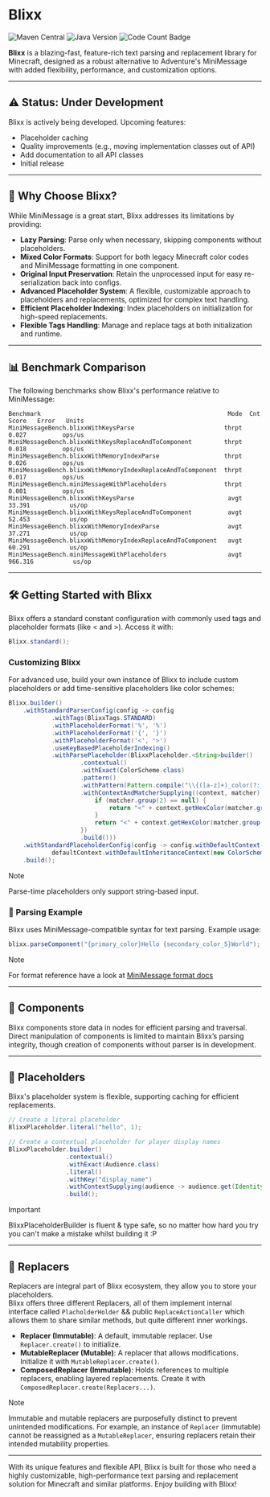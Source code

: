 # Blixx
![Maven Central](https://img.shields.io/maven-central/v/dev.oop778.blixx/blixx-core)
![Java Version](https://img.shields.io/badge/Java-8-brightgreen)
![Code Count Badge](https://sloc.xyz/github/oop-778/blixx?category=code)

**Blixx** is a blazing-fast, feature-rich text parsing and replacement library for Minecraft, designed as a robust alternative to Adventure's MiniMessage with added flexibility, performance, and customization options.

---

## ⚠️ Status: Under Development

Blixx is actively being developed. Upcoming features:
- Placeholder caching
- Quality improvements (e.g., moving implementation classes out of API)
- Add documentation to all API classes
- Initial release

---

## 🌟 Why Choose Blixx?

While MiniMessage is a great start, Blixx addresses its limitations by providing:

- **Lazy Parsing**: Parse only when necessary, skipping components without placeholders.
- **Mixed Color Formats**: Support for both legacy Minecraft color codes and MiniMessage formatting in one component.
- **Original Input Preservation**: Retain the unprocessed input for easy re-serialization back into configs.
- **Advanced Placeholder System**: A flexible, customizable approach to placeholders and replacements, optimized for complex text handling.
- **Efficient Placeholder Indexing**: Index placeholders on initialization for high-speed replacements.
- **Flexible Tags Handling**: Manage and replace tags at both initialization and runtime.

---

## 📊 Benchmark Comparison

The following benchmarks show Blixx's performance relative to MiniMessage:

```plaintext
Benchmark                                                    Mode  Cnt      Score   Error   Units
MiniMessageBench.blixxWithKeysParse                         thrpt           0.027          ops/us
MiniMessageBench.blixxWithKeysReplaceAndToComponent         thrpt           0.018          ops/us
MiniMessageBench.blixxWithMemoryIndexParse                  thrpt           0.026          ops/us
MiniMessageBench.blixxWithMemoryIndexReplaceAndToComponent  thrpt           0.017          ops/us
MiniMessageBench.miniMessageWithPlaceholders                thrpt           0.001          ops/us
MiniMessageBench.blixxWithKeysParse                          avgt          33.391           us/op
MiniMessageBench.blixxWithKeysReplaceAndToComponent          avgt          52.453           us/op
MiniMessageBench.blixxWithMemoryIndexParse                   avgt          37.271           us/op
MiniMessageBench.blixxWithMemoryIndexReplaceAndToComponent   avgt          60.291           us/op
MiniMessageBench.miniMessageWithPlaceholders                 avgt         966.316           us/op
```

---
## 🛠️ Getting Started with Blixx

Blixx offers a standard constant configuration with commonly used tags and placeholder formats (like < and >). Access it with:
```java
Blixx.standard();
```

### Customizing Blixx
For advanced use, build your own instance of Blixx to include custom placeholders or add time-sensitive placeholders like color schemes:
```java
Blixx.builder()
    .withStandardParserConfig(config -> config
            .withTags(BlixxTags.STANDARD)
            .withPlaceholderFormat('%', '%')
            .withPlaceholderFormat('{', '}')
            .withPlaceholderFormat('<', '>')
            .useKeyBasedPlaceholderIndexing()
            .withParsePlaceholder(BlixxPlaceholder.<String>builder()
                    .contextual()
                    .withExact(ColorScheme.class)
                    .pattern()
                    .withPattern(Pattern.compile("\\{([a-z]+)_color(?:_([1-9]))?}"))
                    .withContextAndMatcherSupplying((context, matcher) -> {
                        if (matcher.group(2) == null) {
                            return "<" + context.getHexColor(matcher.group(1), 0) + ">";
                        }
                        return "<" + context.getHexColor(matcher.group(1), Integer.parseInt(matcher.group(2))) + ">";
                    })
                    .build()))
    .withStandardPlaceholderConfig(config -> config.withDefaultContext(defaultContext ->
            defaultContext.withDefaultInheritanceContext(new ColorSchemeImpl())))
    .build();
```

> [!NOTE]
> Parse-time placeholders only support string-based input.

### 📝 Parsing Example
Blixx uses MiniMessage-compatible syntax for text parsing. Example usage:
```java
blixx.parseComponent("{primary_color}Hello {secondary_color_5}World");
```

> [!NOTE]
> For format reference have a look at [MiniMessage format docs](https://docs.advntr.dev/minimessage/format.html)

---

## 🧩 Components
Blixx components store data in nodes for efficient parsing and traversal. Direct manipulation of components is limited to maintain Blixx’s parsing integrity, though creation of components without parser is in development.

---

## 🔄 Placeholders
Blixx's placeholder system is flexible, supporting caching for efficient replacements.
```java
// Create a literal placeholder
BlixxPlaceholder.literal("hello", 1);

// Create a contextual placeholder for player display names
BlixxPlaceholder.builder()
                .contextual()
                .withExact(Audience.class)
                .literal()
                .withKey("display_name")
                .withContextSupplying(audience -> audience.get(Identity.DISPLAY_NAME).get())
                .build();
```
> [!IMPORTANT]
> BlixxPlaceholderBuilder is fluent & type safe, so no matter how hard you try you can't make a mistake whilst building it :P

---

## 🔧 Replacers
Replacers are integral part of Blixx ecosystem, they allow you to store your placeholders.  
Blixx offers three different Replacers, all of them implement internal interface called ``PlacholderHolder`` && public ``ReplaceActionCaller`` which allows them to share similar methods, but quite different inner workings.

- **Replacer (Immutable)**: A default, immutable replacer. Use `Replacer.create()` to initialize.
- **MutableReplacer (Mutable)**: A replacer that allows modifications. Initialize it with `MutableReplacer.create()`.
- **ComposedReplacer (Immutable)**: Holds references to multiple replacers, enabling layered replacements. Create it with `ComposedReplacer.create(Replacers...)`.

> [!NOTE]
> Immutable and mutable replacers are purposefully distinct to prevent unintended modifications. For example, an instance of `Replacer` (immutable) cannot be reassigned as a `MutableReplacer`, ensuring replacers retain their intended mutability properties.

---
With its unique features and flexible API, Blixx is built for those who need a highly customizable, high-performance text parsing and replacement solution for Minecraft and similar platforms. Enjoy building with Blixx!